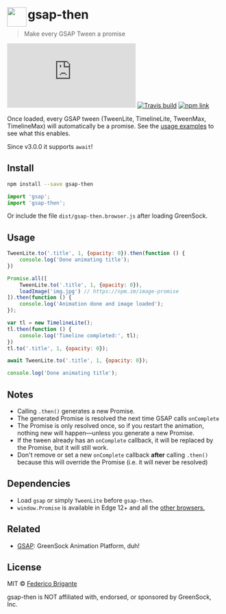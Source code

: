 # <img src="https://rawgit.com/fregante/gsap-then/master/logo.svg" width="45" align="left"> gsap-then

> Make every GSAP Tween a promise

[![gzipped size](https://badges.herokuapp.com/size/github/fregante/gsap-then/master/dist/gsap-then.browser.js?gzip=true&label=gzipped%20size)](#readme)
[![Travis build](https://api.travis-ci.org/fregante/gsap-then.svg?branch=master)](https://travis-ci.org/fregante/gsap-then)
[![npm link](https://img.shields.io/npm/v/gsap-then.svg)](https://www.npmjs.com/package/gsap-then)

Once loaded, every GSAP tween (TweenLite, TimelineLite, TweenMax, TimelineMax) will automatically be a promise. See the [usage examples](#usage) to see what this enables.

Since v3.0.0 it supports `await`!

## Install

```sh
npm install --save gsap-then
```

```js
import 'gsap';
import 'gsap-then';
```

Or include the file `dist/gsap-then.browser.js` after loading GreenSock.

## Usage

```js
TweenLite.to('.title', 1, {opacity: 0}).then(function () {
	console.log('Done animating title');
})
```

```js
Promise.all([
	TweenLite.to('.title', 1, {opacity: 0}),
	loadImage('img.jpg') // https://npm.im/image-promise
]).then(function () {
	console.log('Animation done and image loaded');
});
```

```js
var tl = new TimelineLite();
tl.then(function () {
	console.log('Timeline completed:', tl);
})
tl.to('.title', 1, {opacity: 0});
```

```js
await TweenLite.to('.title', 1, {opacity: 0});

console.log('Done animating title');
```

## Notes

* Calling `.then()` generates a new Promise.
* The generated Promise is resolved the next time GSAP calls `onComplete`
* The Promise is only resolved once, so if you restart the animation, nothing new will happen—unless you generate a new Promise.
* If the tween already has an `onComplete` callback, it will be replaced by the Promise, but it will still work.
* Don't remove or set a new `onComplete` callback **after** calling `.then()` because this will override the Promise (i.e. it will never be resolved)

## Dependencies

*  Load `gsap` or simply `TweenLite` before `gsap-then`.
* `window.Promise` is available in Edge 12+ and all the [other browsers.](https://caniuse.com/#feat=promises)

## Related

* [GSAP](https://github.com/greensock/GreenSock-JS): GreenSock Animation Platform, duh!

## License

MIT © [Federico Brigante](https://bfred.it)

gsap-then is NOT affiliated with, endorsed, or sponsored by GreenSock, Inc.
